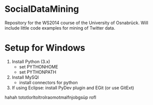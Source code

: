 ﻿SocialDataMining
================

Repository for the WS2014 course of the University of Osnabrück. Will include little code examples for mining of Twitter data.


Setup for Windows
================

1) Install Python (3.x)
	- set PYTHONHOME
	- set PYTHONPATH
2) Install MySQl
	- install connectors for python
3) If using Eclipse: install PyDev plugin and EGit (or use GitExt)




hahah tototlorltoltrolraomotmalfnjobgsüp rofl
